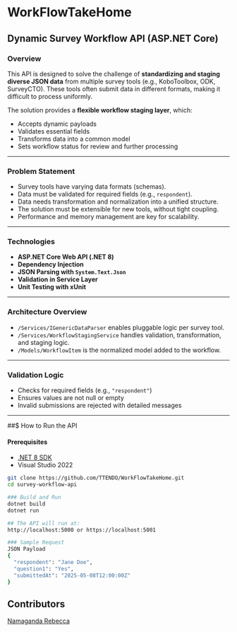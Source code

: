 # WorkFlowTakeHome

## Dynamic Survey Workflow API (ASP.NET Core)

### Overview

This API is designed to solve the challenge of **standardizing and staging diverse JSON data** from multiple survey tools (e.g., KoboToolbox, ODK, SurveyCTO). These tools often submit data in different formats, making it difficult to process uniformly.

The solution provides a **flexible workflow staging layer**, which:
- Accepts dynamic payloads
- Validates essential fields
- Transforms data into a common model
- Sets workflow status for review and further processing

---

### Problem Statement

- Survey tools have varying data formats (schemas).
- Data must be validated for required fields (e.g., `respondent`).
- Data needs transformation and normalization into a unified structure.
- The solution must be extensible for new tools, without tight coupling.
- Performance and memory management are key for scalability.

---

### Technologies

- **ASP.NET Core Web API (.NET 8)**
- **Dependency Injection**
- **JSON Parsing with `System.Text.Json`**
- **Validation in Service Layer**
- **Unit Testing with xUnit**

---

### Architecture Overview

- `/Services/IGenericDataParser` enables pluggable logic per survey tool.
- `/Services/WorkflowStagingService` handles validation, transformation, and staging logic.
- `/Models/WorkflowItem` is the normalized model added to the workflow.

---

### Validation Logic

- Checks for required fields (e.g., `"respondent"`)
- Ensures values are not null or empty
- Invalid submissions are rejected with detailed messages

---

##$ How to Run the API

#### Prerequisites
- [.NET 8 SDK](https://dotnet.microsoft.com/en-us/download/dotnet/8.0)
- Visual Studio 2022


```bash
git clone https://github.com/TTENDO/WorkFlowTakeHome.git
cd survey-workflow-api

### Build and Run
dotnet build
dotnet run

## The API will run at:
http://localhost:5000 or https://localhost:5001

### Sample Request
JSON Payload
{
  "respondent": "Jane Doe",
  "question1": "Yes",
  "submittedAt": "2025-05-08T12:00:00Z"
}

```

## Contributors
[Namaganda Rebecca](https://github.com/TTENDO)







